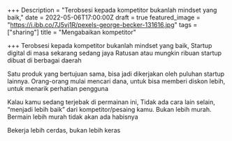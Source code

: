 +++
Description = "Terobsesi kepada kompetitor bukanlah mindset yang baik,"
date = 2022-05-06T17:00:00Z
draft = true
featured_image = "https://i.ibb.co/7J5vj1R/pexels-george-becker-131616.jpg"
tags = ["sharing"]
title = "Mengabaikan kompetitor"

+++
Terobsesi kepada kompetitor bukanlah mindset yang baik, Startup digital di masa sekarang sedang jaya Ratusan atau mungkin ribuan startup dibuat di berbagai daerah

Satu produk yang bertujuan sama, bisa jadi dikerjakan oleh puluhan startup lainnya. Orang-orang mulai mencari dana, untuk bisa memberi diskon lebih, untuk menarik perhatian pengguna

Kalau kamu sedang terjebak di permainan ini, Tidak ada cara lain selain, “menjadi lebih baik” dari kompetitor/pesaing kamu. Bukan lebih murah. Bermain lebih murah tidak akan ada habisnya

Bekerja lebih cerdas, bukan lebih keras